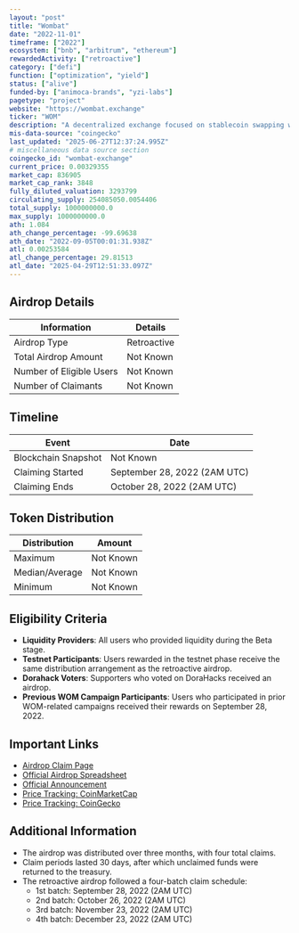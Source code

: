 ```yaml
---
layout: "post"
title: "Wombat"
date: "2022-11-01"
timeframe: ["2022"]
ecosystem: ["bnb", "arbitrum", "ethereum"]
rewardedActivity: ["retroactive"]
category: ["defi"]
function: ["optimization", "yield"]
status: ["alive"]
funded-by: ["animoca-brands", "yzi-labs"]
pagetype: "project"
website: "https://wombat.exchange"
ticker: "WOM"
description: "A decentralized exchange focused on stablecoin swapping with efficient liquidity pools."
mis-data-source: "coingecko"
last_updated: "2025-06-27T12:37:24.995Z"
# miscellaneous data source section
coingecko_id: "wombat-exchange"
current_price: 0.00329355
market_cap: 836905
market_cap_rank: 3848
fully_diluted_valuation: 3293799
circulating_supply: 254085050.0054406
total_supply: 1000000000.0
max_supply: 1000000000.0
ath: 1.084
ath_change_percentage: -99.69638
ath_date: "2022-09-05T00:01:31.938Z"
atl: 0.00253584
atl_change_percentage: 29.81513
atl_date: "2025-04-29T12:51:33.097Z"
---
```


## Airdrop Details

| Information              | Details     |
| ------------------------ | ----------- |
| Airdrop Type             | Retroactive |
| Total Airdrop Amount     | Not Known   |
| Number of Eligible Users | Not Known   |
| Number of Claimants      | Not Known   |

## Timeline

| Event               | Date                         |
| ------------------- | ---------------------------- |
| Blockchain Snapshot | Not Known                    |
| Claiming Started    | September 28, 2022 (2AM UTC) |
| Claiming Ends       | October 28, 2022 (2AM UTC)   |

## Token Distribution

| Distribution   | Amount    |
| -------------- | --------- |
| Maximum        | Not Known |
| Median/Average | Not Known |
| Minimum        | Not Known |

## Eligibility Criteria

- **Liquidity Providers**: All users who provided liquidity during the Beta stage.
- **Testnet Participants**: Users rewarded in the testnet phase receive the same distribution arrangement as the retroactive airdrop.
- **Dorahack Voters**: Supporters who voted on DoraHacks received an airdrop.
- **Previous WOM Campaign Participants**: Users who participated in prior WOM-related campaigns received their rewards on September 28, 2022.

## Important Links

- [Airdrop Claim Page](https://airdrop.wombat.exchange)
- [Official Airdrop Spreadsheet](https://docs.google.com/spreadsheets/d/e/2PACX-1vRjW7Fv9OHrUobCPtjI8mdsfZ-EPNth_9PVOlSf1oSLkQ3AwZoOdWhCcRC3DQ8A8aWIRzEegWCOSDjp/pubhtml)
- [Official Announcement](https://x.com/WombatExchange/status/1571132125054930949)
- [Price Tracking: CoinMarketCap](https://coinmarketcap.com/currencies/wombat-exchange)
- [Price Tracking: CoinGecko](https://www.coingecko.com/en/coins/wombat-exchange)

## Additional Information

- The airdrop was distributed over three months, with four total claims.
- Claim periods lasted 30 days, after which unclaimed funds were returned to the treasury.
- The retroactive airdrop followed a four-batch claim schedule:
  - 1st batch: September 28, 2022 (2AM UTC)
  - 2nd batch: October 26, 2022 (2AM UTC)
  - 3rd batch: November 23, 2022 (2AM UTC)
  - 4th batch: December 23, 2022 (2AM UTC)